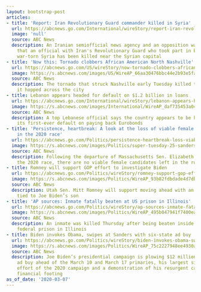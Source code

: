 ```yaml
---
layout: bootstrap-post
articles:
- title: 'Report: Iran Revolutionary Guard commander killed in Syria'
  url: https://abcnews.go.com/International/wireStory/report-iran-revolutionary-guard-commander-killed-syria-69453005
  image: 'null'
  source: ABC News
  description: An Iranian semiofficial news agency and an opposition war monitor report
    that an official with Iran's Revolutionary Guard who took part in battles around
    war-torn Syria has been killed near the Syrian capital
- title: 'Now this: Tornado clobbers African American North Nashville'
  url: https://abcnews.go.com/US/wireStory/now-tornado-clobbers-african-american-north-nashville-69452797
  image: https://s.abcnews.com/images/US/WireAP_66aa30476bbc44e2b93e5fa2daca8092_16x9_992.jpg
  source: ABC News
  description: The tornado that struck Nashville early Tuesday killed two people as
    it hopped across the city
- title: Lebanon appears headed for default on $1.2 billion in loans
  url: https://abcnews.go.com/International/wireStory/lebanon-appears-headed-default-12-billion-loans-69452559
  image: https://s.abcnews.com/images/International/WireAP_daf735453a04458dba5ece3cf91a1780_16x9_992.jpg
  source: ABC News
  description: A top Lebanese official says the country appears to be heading toward
    its first-ever default on paying back Eurobonds
- title: 'Persistence, heartbreak: A look at the loss of viable female candidates
    in the 2020 race'
  url: https://abcnews.go.com/Politics/persistence-heartbreak-loss-viable-female-candidates-2020-race/story?id=69419365
  image: https://s.abcnews.com/images/Politics/super-tuesday-25-sanders-rally-ap-jc-200303_hpMain_16x9_992.jpg
  source: ABC News
  description: Following the departure of Massachusetts Sen. Elizabeth Warren from
    the 2020 race, there are no viable female candidates left in the running for president.
- title: Romney will support GOP effort to investigate Biden
  url: https://abcnews.go.com/Politics/wireStory/romney-support-gop-effort-investigate-biden-69443292
  image: https://s.abcnews.com/images/Politics/WireAP_93b82fdbdade4d7db1bdd1b26791f4de_16x9_992.jpg
  source: ABC News
  description: Utah Sen. Mitt Romney will support moving ahead with an investigation
    tied to Joe Biden’s son
- title: 'AP sources: Inmate fatally beaten at US prison in Illinois'
  url: https://abcnews.go.com/Politics/wireStory/ap-sources-inmate-fatally-beaten-us-prison-illinois-69448248
  image: https://s.abcnews.com/images/Politics/WireAP_495b047941f7400eabfd1086dcc78cde_16x9_992.jpg
  source: ABC News
  description: An inmate was killed Thursday after being beaten inside a high-security
    federal prison in Illinois
- title: Biden invokes Obama, swipes at Sanders with six-state ad buy
  url: https://abcnews.go.com/Politics/wireStory/biden-invokes-obama-swipes-sanders-state-ad-buy-69449184
  image: https://s.abcnews.com/images/Politics/WireAP_75c2227948ee4930affa96b4710740c9_16x9_992.jpg
  source: ABC News
  description: Joe Biden’s presidential campaign is plowing $12 million into a six-state
    ad buy ahead of the March 10 and March 17 primaries, his largest single advertising
    effort of the 2020 campaign and a demonstration of his resurgent campaign’s new
    financial footing
as_of_date: '2020-03-07'
---
```


